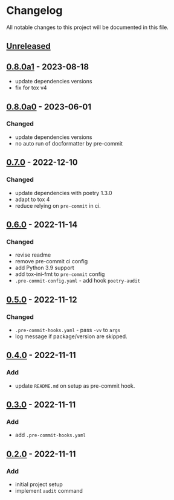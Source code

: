# Changelog

All notable changes to this project will be documented in this file.

## [Unreleased]

## [0.8.0a1] - 2023-08-18
* update dependencies versions
* fix for tox v4

## [0.8.0a0] - 2023-06-01
### Changed
* update dependencies versions
* no auto run of docformatter by pre-commit

## [0.7.0] - 2022-12-10
### Changed
* update dependencies with poetry 1.3.0
* adapt to tox 4
* reduce relying on `pre-commit` in ci.

## [0.6.0] - 2022-11-14
### Changed
* revise readme
* remove pre-commit ci config
* add Python 3.9 support
* add tox-ini-fmt to `pre-commit` config
* `.pre-commit-config.yaml` - add hook `poetry-audit`

## [0.5.0] - 2022-11-12
### Changed
* `.pre-commit-hooks.yaml` - pass `-vv` to `args`
* log message if package/version are skipped.

## [0.4.0] - 2022-11-11
### Add
* update `README.md` on setup as pre-commit hook.

## [0.3.0] - 2022-11-11
### Add
* add `.pre-commit-hooks.yaml`

## [0.2.0] - 2022-11-11
### Add
* initial project setup
* implement `audit` command


[Unreleased]: https://github.com/koyeung/ko-poetry-audit-plugin/compare/main...HEAD
[0.8.0a1]: https://github.com/koyeung/ko-poetry-audit-plugin/releases/tag/0.8.0a1
[0.8.0a0]: https://github.com/koyeung/ko-poetry-audit-plugin/releases/tag/0.8.0a0
[0.7.0]: https://github.com/koyeung/ko-poetry-audit-plugin/releases/tag/0.7.0
[0.6.0]: https://github.com/koyeung/ko-poetry-audit-plugin/releases/tag/0.6.0
[0.5.0]: https://github.com/koyeung/ko-poetry-audit-plugin/releases/tag/0.5.0
[0.4.0]: https://github.com/koyeung/ko-poetry-audit-plugin/releases/tag/0.4.0
[0.3.0]: https://github.com/koyeung/ko-poetry-audit-plugin/releases/tag/0.3.0
[0.2.0]: https://github.com/koyeung/ko-poetry-audit-plugin/releases/tag/0.2.0
